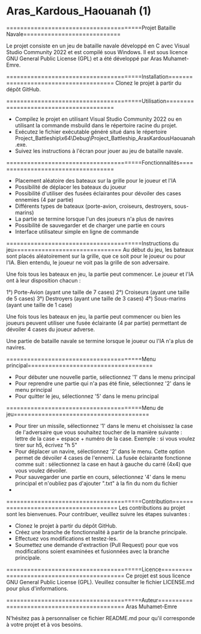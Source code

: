 # Aras_Kardous_Haouanah (1)

=======================================Projet Bataille Navale============================

Le projet consiste en un jeu de bataille navale développé en C avec Visual Studio Community 2022 et est compilé sous Windows. Il est sous licence GNU General Public License (GPL) et a été développé par Aras Muhamet-Emre.

=======================================Installation======================================
Clonez le projet à partir du dépôt GitHub.

=======================================Utilisation=======================================
- Compilez le projet en utilisant Visual Studio Community 2022 ou en utilisant la commande msbuild dans le répertoire racine du projet.
- Exécutez le fichier exécutable généré situé dans le répertoire Project_Battleship\x64\Debug\Project_Battleship_ArasKardousHaouanah.exe.
- Suivez les instructions à l'écran pour jouer au jeu de bataille navale.

=======================================Fonctionnalités===================================
- Placement aléatoire des bateaux sur la grille pour le joueur et l'IA
- Possibilité de déplacer les bateaux du joueur
- Possibilité d'utiliser des fusées éclairantes pour dévoiler des cases ennemies (4 par partie)
- Différents types de bateaux (porte-avion, croiseurs, destroyers, sous-marins)
- La partie se termine lorsque l'un des joueurs n'a plus de navires
- Possibilité de sauvegarder et de charger une partie en cours
- Interface utilisateur simple en ligne de commande

=======================================Instructions du jeu===============================
Au début du jeu, les bateaux sont placés aléatoirement sur la grille, que ce soit pour le joueur ou pour l'IA. Bien entendu, le joueur ne voit pas la grille de son adversaire.

Une fois tous les bateaux en jeu, la partie peut commencer. Le joueur et l'IA ont à leur disposition chacun :

1°) Porte-Avion (ayant une taille de 7 cases)
2°) Croiseurs (ayant une taille de 5 cases)
3°) Destroyers (ayant une taille de 3 cases)
4°) Sous-marins (ayant une taille de 1 case)

Une fois tous les bateaux en jeu, la partie peut commencer ou bien les joueurs peuvent utiliser une fusée éclairante (4 par partie) permettant de dévoiler 4 cases du joueur adverse.

Une partie de bataille navale se termine lorsque le joueur ou l'IA n'a plus de navires.

=======================================Menu principal====================================
- Pour débuter une nouvelle partie, sélectionnez '1' dans le menu principal
- Pour reprendre une partie qui n'a pas été finie, sélectionnez '2' dans le menu principal
- Pour quitter le jeu, sélectionnez '5' dans le menu principal

=======================================Menu de jeu=======================================
- Pour tirer un missile, sélectionnez '1' dans le menu et choisissez la case de l'adversaire que vous souhaitez toucher de la manière suivante : lettre de la case + espace + numéro de la case. Exemple : si vous voulez tirer sur h5, écrivez "h 5"
- Pour déplacer un navire, sélectionnez '2' dans le menu. Cette option permet de dévoiler 4 cases de l'ennemi. La fusée éclairante fonctionne comme suit : sélectionnez la case en haut à gauche du carré (4x4) que vous voulez dévoiler.
- Pour sauvegarder une partie en cours, sélectionnez '4' dans le menu principal et n'oubliez pas d'ajouter ".txt" à la fin du nom du fichier
- 
=======================================Contribution======================================
Les contributions au projet sont les bienvenues. Pour contribuer, veuillez suivre les étapes suivantes :

- Clonez le projet à partir du dépôt GitHub.
- Créez une branche de fonctionnalité à partir de la branche principale.
- Effectuez vos modifications et testez-les.
- Soumettez une demande d'extraction (Pull Request) pour que vos modifications soient examinées et fusionnées avec la branche principale.

=======================================Licence===========================================
Ce projet est sous licence GNU General Public License (GPL). Veuillez consulter le fichier LICENSE.md pour plus d'informations.

=======================================Auteur============================================
Aras Muhamet-Emre

N'hésitez pas à personnaliser ce fichier README.md pour qu'il corresponde à votre projet et à vos besoins.
